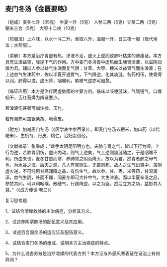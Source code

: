 ## 麦门冬汤《金匮要略》

〔组成〕麦冬七升（35克） 半夏一升（5克） 人参三两（5克）甘草二两（3克） 粳米三合（5克） 大枣十二枚（10克）

〔煎服法〕上六味，以水一斗二升，煮取六升，温服一升，日三夜一服（现代用法；水煎服）。

〔讲解〕本方是治疗胃虚有热，津液不足，虚火上逆而致肺叶枯焦的肺痿证。本方具有生津益胃，降逆下气的作用。方中麦门冬清胃中虚热而生肺胃津液，以滋阴润燥为君。辅以人参以益气生津而复气阴；甘草、大枣、粳米以益胃气而生津液；在上述益气生津药中，佐以半夏开通胃气，下气降逆，化其痰涎。各药相伍，使胃得以润，肺得以滋，虚火降，咽喉利，咳嗽气逆亦可自愈。

〔临证应用〕本方是治疗阴虚肺痿的主要方剂。临床以咳唾涎沫，气喘短气，口燥咽干，舌红苔燥为辨证要点。

若津液伤甚者可加沙参、玉竹。

若有潮热可加银柴胡、地骨皮。

〔附方〕加减麦门冬汤（《医学衷中参西录》），即麦门冬汤去粳米，加山药（以代粳米）、生杭芍、丹皮、桃仁，治妇女倒经。

〔文献摘录〕张秉成：“此手太阴足阳明方也，夫肺与胃之气，皆以下行为顺，上行为逆，若肺胃阴伤，虚火内动，则气上逆矣，气上逆则痰涎随之，于是咽喉不利，所由来也，麦冬甘苦而寒，养肺胃之阴而降火，故以为君。然胃者肺之母气也，为水谷之海，后天之源，凡人有胃则生，无畏则死，故人之生气出胃中、虽阴虚火逆，不可纯用甘寒润降之品，有伤生气。故以参、甘、枣、米等药，甘温润泽，益气生阴，补而不燥，同麦冬即可大补中气，大生津液。而以半夏辛温之品，参赞其间，可以利咽喉，散结气，行痰降逆，以之为臣。然后立方之功，益彰其大耳。”（《成方便读·卷三》）

复习思考题

1、试结合清燥救肺的主治病症，分析其方义。

2、试述养阴清肺汤的配伍意义及其应用。

3、试述百合固金汤的适应证及配伍意义。

4、试结合麦门冬汤的组成，说明本方主治病症的特点。

5、为什么说杏苏散是治疗凉燥的代表方剂？本方证与外感风寒表证在证治上有何异同？
